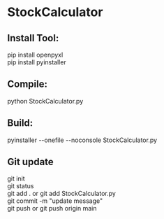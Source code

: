 # StockCalculator

## Install Tool:
pip install openpyxl\
pip install pyinstaller

## Compile:
python StockCalculator.py

## Build:
pyinstaller --onefile --noconsole StockCalculator.py

## Git update
git init\
git status\
git add . or git add StockCalculator.py\
git commit -m "update message"\
git push or git push origin main

